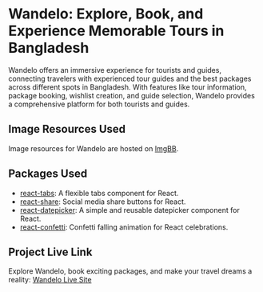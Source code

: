 # Wandelo: Explore, Book, and Experience Memorable Tours in Bangladesh

Wandelo offers an immersive experience for tourists and guides, connecting travelers with experienced tour guides and the best packages across different spots in Bangladesh. With features like tour information, package booking, wishlist creation, and guide selection, Wandelo provides a comprehensive platform for both tourists and guides.

## Image Resources Used
Image resources for Wandelo are hosted on [ImgBB](https://imgbb.com/).

## Packages Used
- [react-tabs](https://www.npmjs.com/package/react-tabs): A flexible tabs component for React.
- [react-share](https://www.npmjs.com/package/react-share): Social media share buttons for React.
- [react-datepicker](https://www.npmjs.com/package/react-datepicker): A simple and reusable datepicker component for React.
- [react-confetti](https://www.npmjs.com/package/react-confetti): Confetti falling animation for React celebrations.

## Project Live Link
Explore Wandelo, book exciting packages, and make your travel dreams a reality: [Wandelo Live Site](https://wandelo-client-sharifrayhan.netlify.app)
